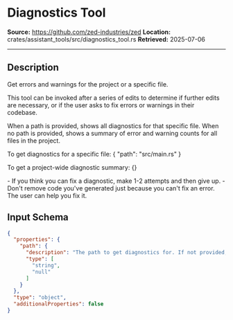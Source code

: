 # Diagnostics Tool

**Source:** https://github.com/zed-industries/zed
**Location:** crates/assistant_tools/src/diagnostics_tool.rs
**Retrieved:** 2025-07-06

---

## Description

Get errors and warnings for the project or a specific file.

This tool can be invoked after a series of edits to determine if further edits are necessary, or if the user asks to fix errors or warnings in their codebase.

When a path is provided, shows all diagnostics for that specific file.
When no path is provided, shows a summary of error and warning counts for all files in the project.

<example>
To get diagnostics for a specific file:
{
    "path": "src/main.rs"
}

To get a project-wide diagnostic summary:
{}
</example>

<guidelines>
- If you think you can fix a diagnostic, make 1-2 attempts and then give up.
- Don't remove code you've generated just because you can't fix an error. The user can help you fix it.
</guidelines>

## Input Schema

```json
{
  "properties": {
    "path": {
      "description": "The path to get diagnostics for. If not provided, returns a project-wide summary.\n\nThis path should never be absolute, and the first component of the path should always be a root directory in a project.\n\n<example>\nIf the project has the following root directories:\n\n- lorem\n- ipsum\n\nIf you wanna access diagnostics for `dolor.txt` in `ipsum`, you should use the path `ipsum/dolor.txt`.\n</example>",
      "type": [
        "string",
        "null"
      ]
    }
  },
  "type": "object",
  "additionalProperties": false
}
```